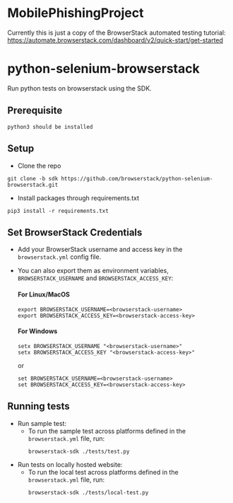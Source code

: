 # MobilePhishingProject
Currently this is just a copy of the BrowserStack automated testing tutorial: https://automate.browserstack.com/dashboard/v2/quick-start/get-started


# python-selenium-browserstack
Run python tests on browserstack using the SDK.

## Prerequisite
```
python3 should be installed
```

## Setup
* Clone the repo
```
git clone -b sdk https://github.com/browserstack/python-selenium-browserstack.git
``` 
* Install packages through requirements.txt
```
pip3 install -r requirements.txt
```

## Set BrowserStack Credentials
* Add your BrowserStack username and access key in the `browserstack.yml` config file.
* You can also export them as environment variables, `BROWSERSTACK_USERNAME` and `BROWSERSTACK_ACCESS_KEY`:

  #### For Linux/MacOS
    ```
    export BROWSERSTACK_USERNAME=<browserstack-username>
    export BROWSERSTACK_ACCESS_KEY=<browserstack-access-key>
    ```
  #### For Windows
    ```
    setx BROWSERSTACK_USERNAME "<browserstack-username>"
    setx BROWSERSTACK_ACCESS_KEY "<browserstack-access-key>"
    ```
    or
    ```
    set BROWSERSTACK_USERNAME=<browserstack-username>
    set BROWSERSTACK_ACCESS_KEY=<browserstack-access-key>
    ```

## Running tests
* Run sample test:
  - To run the sample test across platforms defined in the `browserstack.yml` file, run:
    ```
    browserstack-sdk ./tests/test.py
    ``` 
* Run tests on locally hosted website:
  - To run the local test across platforms defined in the `browserstack.yml` file, run:
    ```
    browserstack-sdk ./tests/local-test.py
    ``` 
